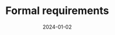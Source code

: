---
title: Formal requirements
excerpt: Participation, reading responses, presentation, and project.
date: 2024-01-02
icon:
  type: fa
  name: fa-info-circle
color: orange
sections:
  - /reqs/grade
  - /reqs/part
  - /reqs/reading
  - /reqs/pres
  - /reqs/proj
---
